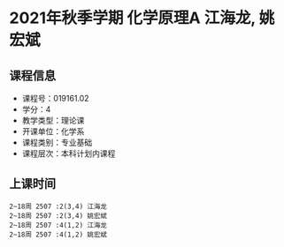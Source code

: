 # 2021年秋季学期 化学原理A 江海龙, 姚宏斌






## 课程信息

- 课程号：019161.02
- 学分：4
- 教学类型：理论课
- 开课单位：化学系
- 课程类别：专业基础
- 课程层次：本科计划内课程

## 上课时间

```
2~18周 2507 :2(3,4) 江海龙
2~18周 2507 :2(3,4) 姚宏斌
2~18周 2507 :4(1,2) 江海龙
2~18周 2507 :4(1,2) 姚宏斌
```

